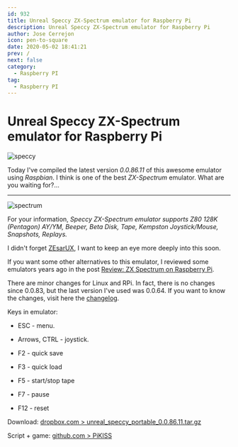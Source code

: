 ```yaml
---
id: 932
title: Unreal Speccy ZX-Spectrum emulator for Raspberry Pi
description: Unreal Speccy ZX-Spectrum emulator for Raspberry Pi
author: Jose Cerrejon
icon: pen-to-square
date: 2020-05-02 18:41:21
prev: /
next: false
category:
  - Raspberry PI
tag:
  - Raspberry PI
---
```


# Unreal Speccy ZX-Spectrum emulator for Raspberry Pi

![speccy](/images/spectrum_01.jpg)

Today I've compiled the latest version *0.0.86.11* of this awesome emulator using *Raspbian*. I think is one of the best *ZX-Spectrum* emulator. What are you waiting for?...

- - -
![spectrum](/images/2015/04/spectrum.png)

For your information, *Speccy ZX-Spectrum emulator supports Z80 128K (Pentagon) AY/YM, Beeper, Beta Disk, Tape, Kempston Joystick/Mouse, Snapshots, Replays.*

I didn't forget [ZEsarUX](https://github.com/chernandezba/zesarux), I want to keep an eye more deeply into this soon.

If you want some other alternatives to this emulator, I reviewed some emulators years ago in the post [Review: ZX Spectrum on Raspberry Pi](/post.php?id=788).

There are minor changes for Linux and RPi. In fact, there is no changes since 0.0.83, but the last version I've used was 0.0.64. If you want to know the changes, visit here the [changelog](https://bitbucket.org/djdron/unrealspeccyp/wiki/changelog).

Keys in emulator:

* ESC - menu.

* Arrows, CTRL - joystick.

* F2 - quick save

* F3 - quick load

* F5 - start/stop tape

* F7 - pause

* F12 - reset

Download: [dropbox.com > unreal_speccy_portable_0.0.86.11.tar.gz](https://www.dropbox.com/s/uhpryw4su15fck0/unreal_speccy_portable_0.0.86.11.tar.gz?dl=0)

Script + game: [github.com > PiKISS](https://github.com/jmcerrejon/PiKISS)
